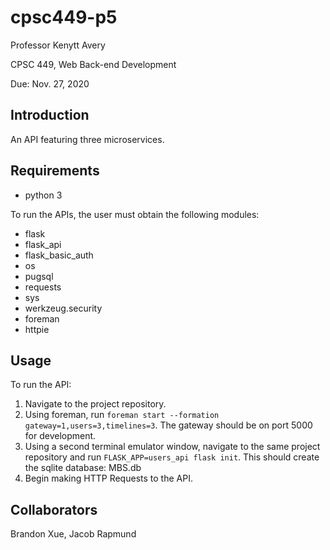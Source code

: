 # cpsc449-p5

Professor Kenytt Avery

CPSC 449, Web Back-end Development

Due: Nov. 27, 2020

## Introduction
An API featuring three microservices.

## Requirements
- python 3

To run the APIs, the user must obtain the following modules:

- flask
- flask_api
- flask_basic_auth
- os
- pugsql
- requests
- sys
- werkzeug.security
- foreman
- httpie

## Usage
To run the API:

1. Navigate to the project repository.
2. Using foreman, run `foreman start --formation gateway=1,users=3,timelines=3`. The gateway should be on port 5000 for development.
3. Using a second terminal emulator window, navigate to the same project repository and run `FLASK_APP=users_api flask init`. This should create the sqlite database: MBS.db
4. Begin making HTTP Requests to the API.

## Collaborators
Brandon Xue, Jacob Rapmund
